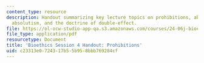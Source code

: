 ```yaml
---
content_type: resource
description: Handout summarizing key lecture topics on prohibitions, absolutism, qualified
  absolutism, and the doctrine of double-effect.
file: https://ol-ocw-studio-app-qa.s3.amazonaws.com/courses/24-06j-bioethics-spring-2009/c23313e0724317b55b958bbb769284cf_MIT24_06Js09_handout04.pdf
file_type: application/pdf
resourcetype: Document
title: 'Bioethics Session 4 Handout: Prohibitions'
uid: c23313e0-7243-17b5-5b95-8bbb769284cf
---
```

